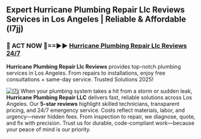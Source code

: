 ## Expert Hurricane Plumbing Repair Llc Reviews Services in Los Angeles | Reliable & Affordable (l7jj)  

<h3>🚿 ACT NOW 🌟==►► <a href="https://tinyurl.com/2ne6vx2x" rel="nofollow">Hurricane Plumbing Repair Llc Reviews 24/7</a></h3>

**Hurricane Plumbing Repair Llc Reviews** provides top-notch plumbing services in Los Angeles. From repairs to installations, enjoy free consultations + same-day service. Trusted Solutions 2025!

[![l7jj](https://i.imgur.com/4PFF4AK.jpeg)](https://tinyurl.com/2ne6vx2x)
When your plumbing system takes a hit from a storm or sudden leak, **Hurricane Plumbing Repair LLC** delivers fast, reliable solutions across Los Angeles. Our **5-star reviews** highlight skilled technicians, transparent pricing, and 24/7 emergency service. Costs reflect materials, labor, and urgency—never hidden fees. From inspection to repair, we diagnose, quote, and fix with precision. Trust us for durable, code-compliant work—because your peace of mind is our priority.